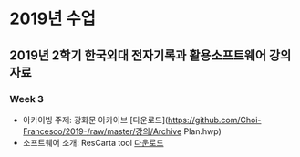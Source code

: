 # 2019년 수업
## 2019년 2학기 한국외대 전자기록과 활용소프트웨어 강의자료
### Week 3
- 아카이빙 주제: 광화문 아카이브 [다운로드](https://github.com/Choi-Francesco/2019-/raw/master/강의/Archive Plan.hwp)
- 소프트웨어 소개: ResCarta tool [다운로드](https://github.com/Choi-Francesco/2019-/raw/master/강의/ResCarta_Review.hwp)
